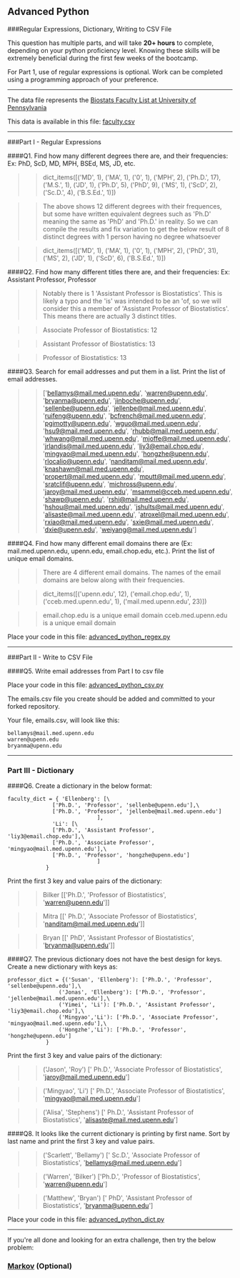 ## Advanced Python    

###Regular Expressions, Dictionary, Writing to CSV File  

This question has multiple parts, and will take **20+ hours** to complete, depending on your python proficiency level.  Knowing these skills will be extremely beneficial during the first few weeks of the bootcamp.

For Part 1, use of regular expressions is optional.  Work can be completed using a programming approach of your preference. 

---

The data file represents the [Biostats Faculty List at University of Pennsylvania](http://www.med.upenn.edu/cceb/biostat/faculty.shtml)

This data is available in this file:  [faculty.csv](python/faculty.csv)

--- 

###Part I - Regular Expressions  


####Q1. Find how many different degrees there are, and their frequencies: Ex:  PhD, ScD, MD, MPH, BSEd, MS, JD, etc.

>> dict_items([('MD', 1), ('MA', 1), ('0', 1), ('MPH', 2), ('Ph.D.', 17), ('M.S.', 1), ('JD', 1), ('Ph.D', 5), ('PhD', 9), ('MS', 1), ('ScD', 2), ('Sc.D.', 4), ('B.S.Ed.', 1)])
 
>> The above shows 12 different degrees with their frequences, but some have written equivalent degrees such as 'Ph.D' meaning the same as 'PhD' and 'Ph.D.' in reality. So we can compile the results and fix variation to get the below result of 8 distinct degrees with 1 person having no degree whatsoever

>> dict_items([('MD', 1), ('MA', 1), ('0', 1), ('MPH', 2), ('PhD', 31), ('MS', 2), ('JD', 1), ('ScD', 6), ('B.S.Ed.', 1)])


####Q2. Find how many different titles there are, and their frequencies:  Ex:  Assistant Professor, Professor

>> Notably there is 1 'Assistant Professor is Biostatistics'. This is likely a typo and the 'is' was intended to be an 'of, so we will consider this a member of 'Assistant Professor of Biostatistics'. This means there are actually 3 distinct titles.

>> Associate Professor of Biostatistics: 12

>> Assistant Professor of Biostatistics: 13

>> Professor of Biostatistics: 13


####Q3. Search for email addresses and put them in a list.  Print the list of email addresses.

>> ['bellamys@mail.med.upenn.edu', 'warren@upenn.edu', 'bryanma@upenn.edu', 'jinboche@upenn.edu', 'sellenbe@upenn.edu', 'jellenbe@mail.med.upenn.edu', 'ruifeng@upenn.edu', 'bcfrench@mail.med.upenn.edu', 'pgimotty@upenn.edu', 'wguo@mail.med.upenn.edu', 'hsu9@mail.med.upenn.edu', 'rhubb@mail.med.upenn.edu', 'whwang@mail.med.upenn.edu', 'mjoffe@mail.med.upenn.edu', 'jrlandis@mail.med.upenn.edu', 'liy3@email.chop.edu', 'mingyao@mail.med.upenn.edu', 'hongzhe@upenn.edu', 'rlocalio@upenn.edu', 'nanditam@mail.med.upenn.edu', 'knashawn@mail.med.upenn.edu', 'propert@mail.med.upenn.edu', 'mputt@mail.med.upenn.edu', 'sratclif@upenn.edu', 'michross@upenn.edu', 'jaroy@mail.med.upenn.edu', 'msammel@cceb.med.upenn.edu', 'shawp@upenn.edu', 'rshi@mail.med.upenn.edu', 'hshou@mail.med.upenn.edu', 'jshults@mail.med.upenn.edu', 'alisaste@mail.med.upenn.edu', 'atroxel@mail.med.upenn.edu', 'rxiao@mail.med.upenn.edu', 'sxie@mail.med.upenn.edu', 'dxie@upenn.edu', 'weiyang@mail.med.upenn.edu']



####Q4. Find how many different email domains there are (Ex:  mail.med.upenn.edu, upenn.edu, email.chop.edu, etc.).  Print the list of unique email domains.

>> There are 4 different email domains. The names of the email domains are below along with their frequencies. 

>> dict_items([('upenn.edu', 12), ('email.chop.edu', 1), ('cceb.med.upenn.edu', 1), ('mail.med.upenn.edu', 23)])

>> email.chop.edu is a unique email domain
>> cceb.med.upenn.edu is a unique email domain



Place your code in this file: [advanced_python_regex.py](python/advanced_python_regex.py)

---

###Part II - Write to CSV File

####Q5.  Write email addresses from Part I to csv file

Place your code in this file: [advanced_python_csv.py](python/advanced_python_csv.py)

The emails.csv file you create should be added and committed to your forked repository.

Your file, emails.csv, will look like this:
```
bellamys@mail.med.upenn.edu
warren@upenn.edu
bryanma@upenn.edu
```

---

### Part III - Dictionary

####Q6.  Create a dictionary in the below format:
```
faculty_dict = { 'Ellenberg': [\
              ['Ph.D.', 'Professor', 'sellenbe@upenn.edu'],\
              ['Ph.D.', 'Professor', 'jellenbe@mail.med.upenn.edu']
                            ],
              'Li': [\
              ['Ph.D.', 'Assistant Professor', 'liy3@email.chop.edu'],\
              ['Ph.D.', 'Associate Professor', 'mingyao@mail.med.upenn.edu'],\
              ['Ph.D.', 'Professor', 'hongzhe@upenn.edu']
                            ]
            }
```
Print the first 3 key and value pairs of the dictionary:

>> Bilker [['Ph.D.', 'Professor of Biostatistics', 'warren@upenn.edu']]

>> Mitra [[' Ph.D.', 'Associate Professor of Biostatistics', 'nanditam@mail.med.upenn.edu']]

>> Bryan [[' PhD', 'Assistant Professor of Biostatistics', 'bryanma@upenn.edu']]


####Q7.  The previous dictionary does not have the best design for keys.  Create a new dictionary with keys as:

```
professor_dict = {('Susan', 'Ellenberg'): ['Ph.D.', 'Professor', 'sellenbe@upenn.edu'],\
                ('Jonas', 'Ellenberg'): ['Ph.D.', 'Professor', 'jellenbe@mail.med.upenn.edu'],\
                ('Yimei', 'Li'): ['Ph.D.', 'Assistant Professor', 'liy3@email.chop.edu'],\
                ('Mingyao','Li'): ['Ph.D.', 'Associate Professor', 'mingyao@mail.med.upenn.edu'],\
                ('Hongzhe','Li'): ['Ph.D.', 'Professor', 'hongzhe@upenn.edu']
            }
```

Print the first 3 key and value pairs of the dictionary:

>> ('Jason', 'Roy') [' Ph.D.', 'Associate Professor of Biostatistics', 'jaroy@mail.med.upenn.edu']

>> ('Mingyao', 'Li') [' Ph.D.', 'Associate Professor of Biostatistics', 'mingyao@mail.med.upenn.edu']

>> ('Alisa', 'Stephens') [' Ph.D.', 'Assistant Professor of Biostatistics', 'alisaste@mail.med.upenn.edu']

####Q8.  It looks like the current dictionary is printing by first name.  Sort by last name and print the first 3 key and value pairs.  

>> ('Scarlett', 'Bellamy') [' Sc.D.', 'Associate Professor of Biostatistics', 'bellamys@mail.med.upenn.edu']

>> ('Warren', 'Bilker') ['Ph.D.', 'Professor of Biostatistics', 'warren@upenn.edu']

>> ('Matthew', 'Bryan') [' PhD', 'Assistant Professor of Biostatistics', 'bryanma@upenn.edu']


Place your code in this file: [advanced_python_dict.py](python/advanced_python_dict.py)

--- 

If you're all done and looking for an extra challenge, then try the below problem:  

### [Markov](python/markov.py) (Optional)

